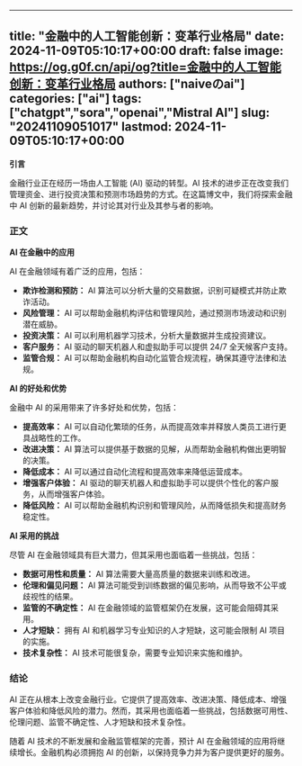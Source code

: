 
---
title: "金融中的人工智能创新：变革行业格局"
date: 2024-11-09T05:10:17+00:00
draft: false
image: https://og.g0f.cn/api/og?title=金融中的人工智能创新：变革行业格局
authors: ["naiveのai"]
categories: ["ai"]
tags: ["chatgpt","sora","openai","Mistral AI"]
slug: "20241109051017"
lastmod: 2024-11-09T05:10:17+00:00
---
**引言**

金融行业正在经历一场由人工智能 (AI) 驱动的转型。AI 技术的进步正在改变我们管理资金、进行投资决策和预测市场趋势的方式。在这篇博文中，我们将探索金融中 AI 创新的最新趋势，并讨论其对行业及其参与者的影响。

### 正文

**AI 在金融中的应用**

AI 在金融领域有着广泛的应用，包括：

* **欺诈检测和预防：** AI 算法可以分析大量的交易数据，识别可疑模式并防止欺诈活动。
* **风险管理：** AI 可以帮助金融机构评估和管理风险，通过预测市场波动和识别潜在威胁。
* **投资决策：** AI 可以利用机器学习技术，分析大量数据并生成投资建议。
* **客户服务：** AI 驱动的聊天机器人和虚拟助手可以提供 24/7 全天候客户支持。
* **监管合规：** AI 可以帮助金融机构自动化监管合规流程，确保其遵守法律和法规。

**AI 的好处和优势**

金融中 AI 的采用带来了许多好处和优势，包括：

* **提高效率：** AI 可以自动化繁琐的任务，从而提高效率并释放人类员工进行更具战略性的工作。
* **改进决策：** AI 算法可以提供基于数据的见解，从而帮助金融机构做出更明智的决策。
* **降低成本：** AI 可以通过自动化流程和提高效率来降低运营成本。
* **增强客户体验：** AI 驱动的聊天机器人和虚拟助手可以提供个性化的客户服务，从而增强客户体验。
* **降低风险：** AI 可以帮助金融机构识别和管理风险，从而降低损失和提高财务稳定性。

**AI 采用的挑战**

尽管 AI 在金融领域具有巨大潜力，但其采用也面临着一些挑战，包括：

* **数据可用性和质量：** AI 算法需要大量高质量的数据来训练和改进。
* **伦理和偏见问题：** AI 算法可能受到训练数据的偏见影响，从而导致不公平或歧视性的结果。
* **监管的不确定性：** AI 在金融领域的监管框架仍在发展，这可能会阻碍其采用。
* **人才短缺：** 拥有 AI 和机器学习专业知识的人才短缺，这可能会限制 AI 项目的实施。
* **技术复杂性：** AI 技术可能很复杂，需要专业知识来实施和维护。

### 结论

AI 正在从根本上改变金融行业。它提供了提高效率、改进决策、降低成本、增强客户体验和降低风险的潜力。然而，其采用也面临着一些挑战，包括数据可用性、伦理问题、监管不确定性、人才短缺和技术复杂性。

随着 AI 技术的不断发展和金融监管框架的完善，预计 AI 在金融领域的应用将继续增长。金融机构必须拥抱 AI 的创新，以保持竞争力并为客户提供更好的服务。